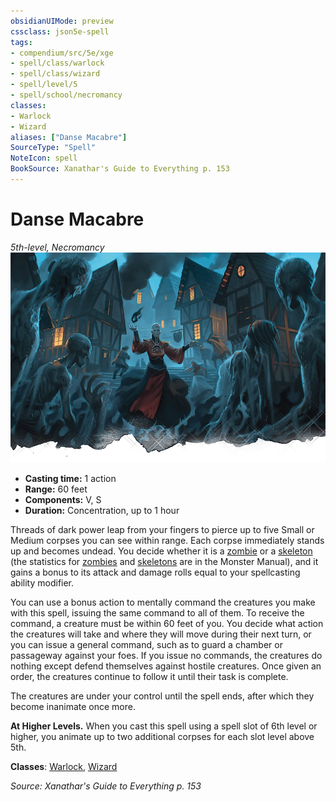 ```yaml
---
obsidianUIMode: preview
cssclass: json5e-spell
tags:
- compendium/src/5e/xge
- spell/class/warlock
- spell/class/wizard
- spell/level/5
- spell/school/necromancy
classes:
- Warlock
- Wizard
aliases: ["Danse Macabre"]
SourceType: "Spell"
NoteIcon: spell
BookSource: Xanathar's Guide to Everything p. 153
---
```

# Danse Macabre
*5th-level, Necromancy*  
![](https://raw.githubusercontent.com/5etools-mirror-2/5etools-img/main/spells/XGE/Danse%20Macabre.webp#right)  

- **Casting time:** 1 action
- **Range:** 60 feet
- **Components:** V, S
- **Duration:** Concentration, up to 1 hour

Threads of dark power leap from your fingers to pierce up to five Small or Medium corpses you can see within range. Each corpse immediately stands up and becomes undead. You decide whether it is a [zombie](/2-Mechanics/CLI/bestiary/undead/zombie.md) or a [skeleton](/2-Mechanics/CLI/bestiary/undead/skeleton.md) (the statistics for [zombies](/2-Mechanics/CLI/bestiary/undead/zombie.md) and [skeletons](/2-Mechanics/CLI/bestiary/undead/skeleton.md) are in the Monster Manual), and it gains a bonus to its attack and damage rolls equal to your spellcasting ability modifier.

You can use a bonus action to mentally command the creatures you make with this spell, issuing the same command to all of them. To receive the command, a creature must be within 60 feet of you. You decide what action the creatures will take and where they will move during their next turn, or you can issue a general command, such as to guard a chamber or passageway against your foes. If you issue no commands, the creatures do nothing except defend themselves against hostile creatures. Once given an order, the creatures continue to follow it until their task is complete.

The creatures are under your control until the spell ends, after which they become inanimate once more.

**At Higher Levels.** When you cast this spell using a spell slot of 6th level or higher, you animate up to two additional corpses for each slot level above 5th.

**Classes**: [Warlock](/2-Mechanics/CLI/classes/warlock.md), [Wizard](/2-Mechanics/CLI/classes/wizard.md)

*Source: Xanathar's Guide to Everything p. 153*